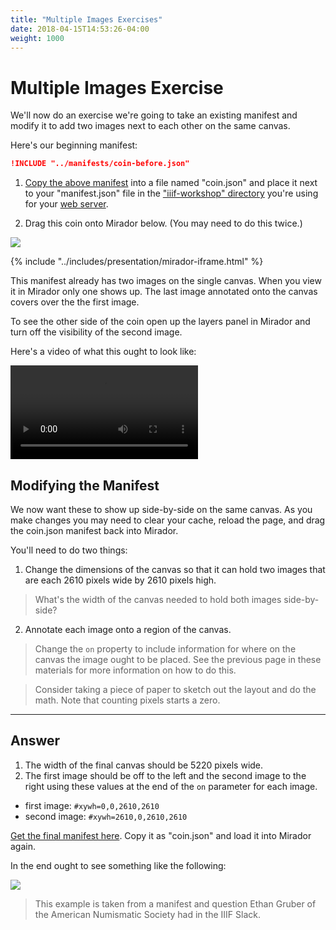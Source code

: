 ```yaml
---
title: "Multiple Images Exercises"
date: 2018-04-15T14:53:26-04:00
weight: 1000
---
```


# Multiple Images Exercise

We'll now do an exercise we're going to take an existing manifest and modify it to add two images next to each other on the same canvas.

Here's our beginning manifest:

```json
!INCLUDE "../manifests/coin-before.json"
```

1. [Copy the above manifest](../manifests/coin-before.json) into a file named "coin.json" and place it next to your "manifest.json" file in the ["iiif-workshop" directory](../preparation/directory.md) you're using for your [web server](../preparation/web-server.md).

2. Drag this coin onto Mirador below. (You may need to do this twice.)

  [![](http://gallica.bnf.fr/iiif/ark:/12148/btv1b8499946f/f1/full/150,/0/native.jpg)][this-coin]

{% include "../includes/presentation/mirador-iframe.html" %}

This manifest already has two images on the single canvas. When you view it in Mirador only one shows up. The last image annotated onto the canvas covers over the the first image.

To see the other side of the coin open up the layers panel in Mirador and turn off the visibility of the second image.

Here's a video of what this ought to look like:

<video src="/video/coin-before.mp4" preload="auto" controls></video>

## Modifying the Manifest

We now want these to show up side-by-side on the same canvas. As you make changes you may need to clear your cache, reload the page, and drag the coin.json manifest back into Mirador.

You'll need to do two things:

1. Change the dimensions of the canvas so that it can hold two images that are each 2610 pixels wide by 2610 pixels high.

  > What's the width of the canvas needed to hold both images side-by-side?

2. Annotate each image onto a region of the canvas.

  > Change the `on` property to include information for where on the canvas the image ought to be placed. See the previous page in these materials for more information on how to do this.

  > Consider taking a piece of paper to sketch out the layout and do the math. Note that counting pixels starts a zero.

---

## Answer

1. The width of the final canvas should be 5220 pixels wide.
2. The first image should be off to the left and the second image to the right using these values at the end of the `on` parameter for each image.
  - first image: `#xywh=0,0,2610,2610`
  - second image: `#xywh=2610,0,2610,2610`

[Get the final manifest here](../manifests/coin-after.json). Copy it as "coin.json" and load it into Mirador again.

In the end ought to see something like the following:

![](/images/coin-side-by-side.png)

> This example is taken from a manifest and question Ethan Gruber of the American Numismatic Society had in the IIIF Slack.

[this-coin]: http://localhost:3000/coin?manifest=http%3A%2F%2Flocalhost%3A3000%2Fcoin.json


<!-- #todo:60 consider adding this viewer which displays it correctly http://www.kanzaki.com/works/2016/pub/image-annotator -->
